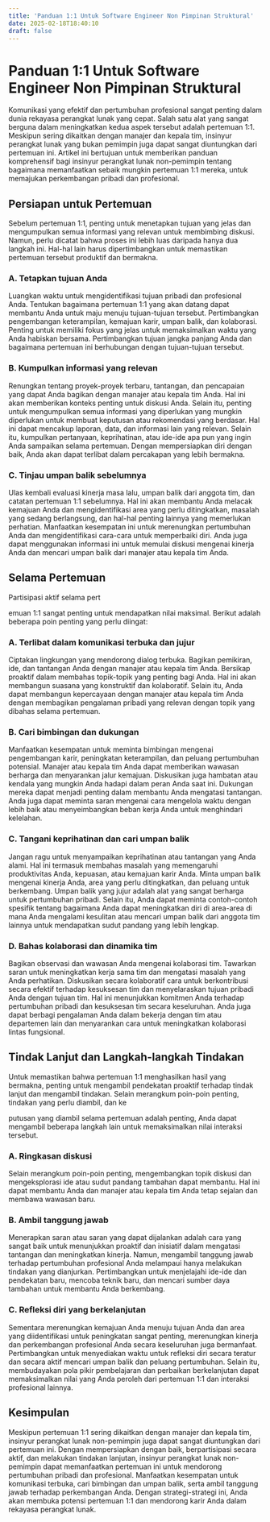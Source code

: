 ```yaml
---
title: 'Panduan 1:1 Untuk Software Engineer Non Pimpinan Struktural'
date: 2025-02-18T18:40:10
draft: false
---
```


# Panduan 1:1 Untuk Software Engineer Non Pimpinan Struktural

Komunikasi yang efektif dan pertumbuhan profesional sangat penting dalam dunia rekayasa perangkat lunak yang cepat. Salah satu alat yang sangat berguna dalam meningkatkan kedua aspek tersebut adalah pertemuan 1:1. Meskipun sering dikaitkan dengan manajer dan kepala tim, insinyur perangkat lunak yang bukan pemimpin juga dapat sangat diuntungkan dari pertemuan ini. Artikel ini bertujuan untuk memberikan panduan komprehensif bagi insinyur perangkat lunak non-pemimpin tentang bagaimana memanfaatkan sebaik mungkin pertemuan 1:1 mereka, untuk memajukan perkembangan pribadi dan profesional.

## Persiapan untuk Pertemuan

Sebelum pertemuan 1:1, penting untuk menetapkan tujuan yang jelas dan mengumpulkan semua informasi yang relevan untuk membimbing diskusi. Namun, perlu dicatat bahwa proses ini lebih luas daripada hanya dua langkah ini. Hal-hal lain harus dipertimbangkan untuk memastikan pertemuan tersebut produktif dan bermakna.

### A. Tetapkan tujuan Anda

Luangkan waktu untuk mengidentifikasi tujuan pribadi dan profesional Anda. Tentukan bagaimana pertemuan 1:1 yang akan datang dapat membantu Anda untuk maju menuju tujuan-tujuan tersebut. Pertimbangkan pengembangan keterampilan, kemajuan karir, umpan balik, dan kolaborasi. Penting untuk memiliki fokus yang jelas untuk memaksimalkan waktu yang Anda habiskan bersama. Pertimbangkan tujuan jangka panjang Anda dan bagaimana pertemuan ini berhubungan dengan tujuan-tujuan tersebut.

### B. Kumpulkan informasi yang relevan

Renungkan tentang proyek-proyek terbaru, tantangan, dan pencapaian yang dapat Anda bagikan dengan manajer atau kepala tim Anda. Hal ini akan memberikan konteks penting untuk diskusi Anda. Selain itu, penting untuk mengumpulkan semua informasi yang diperlukan yang mungkin diperlukan untuk membuat keputusan atau rekomendasi yang berdasar. Hal ini dapat mencakup laporan, data, dan informasi lain yang relevan. Selain itu, kumpulkan pertanyaan, keprihatinan, atau ide-ide apa pun yang ingin Anda sampaikan selama pertemuan. Dengan mempersiapkan diri dengan baik, Anda akan dapat terlibat dalam percakapan yang lebih bermakna.

### C. Tinjau umpan balik sebelumnya

Ulas kembali evaluasi kinerja masa lalu, umpan balik dari anggota tim, dan catatan pertemuan 1:1 sebelumnya. Hal ini akan membantu Anda melacak kemajuan Anda dan mengidentifikasi area yang perlu ditingkatkan, masalah yang sedang berlangsung, dan hal-hal penting lainnya yang memerlukan perhatian. Manfaatkan kesempatan ini untuk merenungkan pertumbuhan Anda dan mengidentifikasi cara-cara untuk memperbaiki diri. Anda juga dapat menggunakan informasi ini untuk memulai diskusi mengenai kinerja Anda dan mencari umpan balik dari manajer atau kepala tim Anda.

## Selama Pertemuan

Partisipasi aktif selama pert

emuan 1:1 sangat penting untuk mendapatkan nilai maksimal. Berikut adalah beberapa poin penting yang perlu diingat:

### A. Terlibat dalam komunikasi terbuka dan jujur

Ciptakan lingkungan yang mendorong dialog terbuka. Bagikan pemikiran, ide, dan tantangan Anda dengan manajer atau kepala tim Anda. Bersikap proaktif dalam membahas topik-topik yang penting bagi Anda. Hal ini akan membangun suasana yang konstruktif dan kolaboratif. Selain itu, Anda dapat membangun kepercayaan dengan manajer atau kepala tim Anda dengan membagikan pengalaman pribadi yang relevan dengan topik yang dibahas selama pertemuan.

### B. Cari bimbingan dan dukungan

Manfaatkan kesempatan untuk meminta bimbingan mengenai pengembangan karir, peningkatan keterampilan, dan peluang pertumbuhan potensial. Manajer atau kepala tim Anda dapat memberikan wawasan berharga dan menyarankan jalur kemajuan. Diskusikan juga hambatan atau kendala yang mungkin Anda hadapi dalam peran Anda saat ini. Dukungan mereka dapat menjadi penting dalam membantu Anda mengatasi tantangan. Anda juga dapat meminta saran mengenai cara mengelola waktu dengan lebih baik atau menyeimbangkan beban kerja Anda untuk menghindari kelelahan.

### C. Tangani keprihatinan dan cari umpan balik

Jangan ragu untuk menyampaikan keprihatinan atau tantangan yang Anda alami. Hal ini termasuk membahas masalah yang memengaruhi produktivitas Anda, kepuasan, atau kemajuan karir Anda. Minta umpan balik mengenai kinerja Anda, area yang perlu ditingkatkan, dan peluang untuk berkembang. Umpan balik yang jujur adalah alat yang sangat berharga untuk pertumbuhan pribadi. Selain itu, Anda dapat meminta contoh-contoh spesifik tentang bagaimana Anda dapat meningkatkan diri di area-area di mana Anda mengalami kesulitan atau mencari umpan balik dari anggota tim lainnya untuk mendapatkan sudut pandang yang lebih lengkap.

### D. Bahas kolaborasi dan dinamika tim

Bagikan observasi dan wawasan Anda mengenai kolaborasi tim. Tawarkan saran untuk meningkatkan kerja sama tim dan mengatasi masalah yang Anda perhatikan. Diskusikan secara kolaboratif cara untuk berkontribusi secara efektif terhadap kesuksesan tim dan menyelaraskan tujuan pribadi Anda dengan tujuan tim. Hal ini menunjukkan komitmen Anda terhadap pertumbuhan pribadi dan kesuksesan tim secara keseluruhan. Anda juga dapat berbagi pengalaman Anda dalam bekerja dengan tim atau departemen lain dan menyarankan cara untuk meningkatkan kolaborasi lintas fungsional.

## Tindak Lanjut dan Langkah-langkah Tindakan

Untuk memastikan bahwa pertemuan 1:1 menghasilkan hasil yang bermakna, penting untuk mengambil pendekatan proaktif terhadap tindak lanjut dan mengambil tindakan. Selain merangkum poin-poin penting, tindakan yang perlu diambil, dan ke

putusan yang diambil selama pertemuan adalah penting, Anda dapat mengambil beberapa langkah lain untuk memaksimalkan nilai interaksi tersebut.

### A. Ringkasan diskusi

Selain merangkum poin-poin penting, mengembangkan topik diskusi dan mengeksplorasi ide atau sudut pandang tambahan dapat membantu. Hal ini dapat membantu Anda dan manajer atau kepala tim Anda tetap sejalan dan membawa wawasan baru.

### B. Ambil tanggung jawab

Menerapkan saran atau saran yang dapat dijalankan adalah cara yang sangat baik untuk menunjukkan proaktif dan inisiatif dalam mengatasi tantangan dan meningkatkan kinerja. Namun, mengambil tanggung jawab terhadap pertumbuhan profesional Anda melampaui hanya melakukan tindakan yang dianjurkan. Pertimbangkan untuk menjelajahi ide-ide dan pendekatan baru, mencoba teknik baru, dan mencari sumber daya tambahan untuk membantu Anda berkembang.

### C. Refleksi diri yang berkelanjutan

Sementara merenungkan kemajuan Anda menuju tujuan Anda dan area yang diidentifikasi untuk peningkatan sangat penting, merenungkan kinerja dan perkembangan profesional Anda secara keseluruhan juga bermanfaat. Pertimbangkan untuk menyediakan waktu untuk refleksi diri secara teratur dan secara aktif mencari umpan balik dan peluang pertumbuhan. Selain itu, membudayakan pola pikir pembelajaran dan perbaikan berkelanjutan dapat memaksimalkan nilai yang Anda peroleh dari pertemuan 1:1 dan interaksi profesional lainnya.

## Kesimpulan

Meskipun pertemuan 1:1 sering dikaitkan dengan manajer dan kepala tim, insinyur perangkat lunak non-pemimpin juga dapat sangat diuntungkan dari pertemuan ini. Dengan mempersiapkan dengan baik, berpartisipasi secara aktif, dan melakukan tindakan lanjutan, insinyur perangkat lunak non-pemimpin dapat memanfaatkan pertemuan ini untuk mendorong pertumbuhan pribadi dan profesional. Manfaatkan kesempatan untuk komunikasi terbuka, cari bimbingan dan umpan balik, serta ambil tanggung jawab terhadap perkembangan Anda. Dengan strategi-strategi ini, Anda akan membuka potensi pertemuan 1:1 dan mendorong karir Anda dalam rekayasa perangkat lunak.
